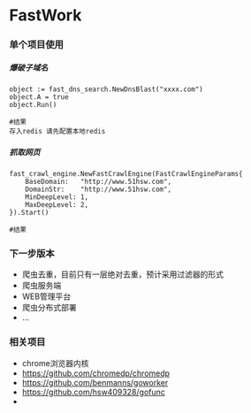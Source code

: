 # FastWork

### 单个项目使用
##### 爆破子域名
```
object := fast_dns_search.NewDnsBlast("xxxx.com")
object.A = true
object.Run()

#结果
存入redis 请先配置本地redis
```

##### 抓取网页
```
fast_crawl_engine.NewFastCrawlEngine(FastCrawlEngineParams{
    BaseDomain:   "http://www.51hsw.com",
    DomainStr:    "http://www.51hsw.com",
    MinDeepLevel: 1,
    MaxDeepLevel: 2,
}).Start()

#结果

```

### 下一步版本
* 爬虫去重，目前只有一层绝对去重，预计采用过滤器的形式
* 爬虫服务端
* WEB管理平台
* 爬虫分布式部署
* ...

### 相关项目

* chrome浏览器内核
* https://github.com/chromedp/chromedp
* https://github.com/benmanns/goworker
* https://github.com/hsw409328/gofunc
*



